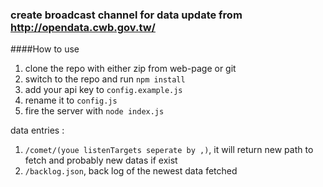 ### create broadcast channel for data update from http://opendata.cwb.gov.tw/

####How to use

1. clone the repo with either zip from web-page or git
2. switch to the repo and run `npm install`
3. add your api key to `config.example.js`
4. rename it to `config.js`
5. fire the server with `node index.js`

data entries :

1. `/comet/(youe listenTargets seperate by ,)`, it will return new path to fetch and probably new datas if exist
2. `/backlog.json`, back log of the newest data fetched
